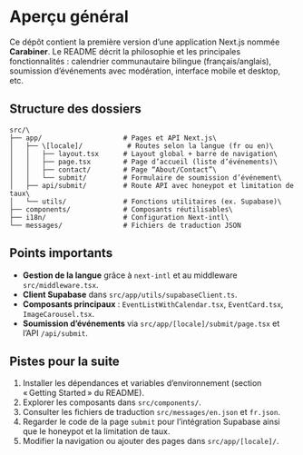 # Aperçu général

Ce dépôt contient la première version d’une application Next.js nommée **Carabiner**.
Le README décrit la philosophie et les principales fonctionnalités : calendrier communautaire bilingue (français/anglais), soumission d’événements avec modération, interface mobile et desktop, etc.

## Structure des dossiers

```
src/\
├── app/                    # Pages et API Next.js\
│   ├── \[locale]/           # Routes selon la langue (fr ou en)\
│   │   ├── layout.tsx      # Layout global + barre de navigation\
│   │   ├── page.tsx        # Page d’accueil (liste d’événements)\
│   │   ├── contact/        # Page “About/Contact”\
│   │   └── submit/         # Formulaire de soumission d’événement\
│   ├── api/submit/         # Route API avec honeypot et limitation de taux\
│   └── utils/              # Fonctions utilitaires (ex. Supabase)\
├── components/             # Composants réutilisables\
├── i18n/                   # Configuration Next-intl\
└── messages/               # Fichiers de traduction JSON
```

## Points importants

- **Gestion de la langue** grâce à `next-intl` et au middleware `src/middleware.tsx`.
- **Client Supabase** dans `src/app/utils/supabaseClient.ts`.
- **Composants principaux** : `EventListWithCalendar.tsx`, `EventCard.tsx`, `ImageCarousel.tsx`.
- **Soumission d’événements** via `src/app/[locale]/submit/page.tsx` et l’API `/api/submit`.

## Pistes pour la suite
1. Installer les dépendances et variables d’environnement (section « Getting Started » du README).
2. Explorer les composants dans `src/components/`.
3. Consulter les fichiers de traduction `src/messages/en.json` et `fr.json`.
4. Regarder le code de la page `submit` pour l’intégration Supabase ainsi que le honeypot et la limitation de taux.
5. Modifier la navigation ou ajouter des pages dans `src/app/[locale]/`.

